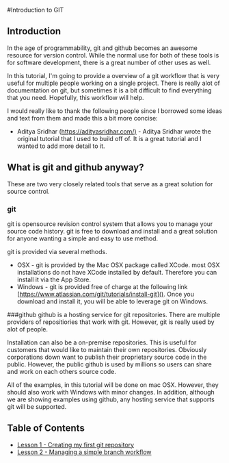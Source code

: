 #Introduction to GIT
## Introduction
In the age of programmability, git and github becomes an awesome resource for version control.   While the normal use for both of these tools is for software development, there is a great number of other uses as well.

In this tutorial, I'm going to provide a overview of a git workflow that is very useful for multiple people working on a single project.   There is really alot of documentation on git, but sometimes it is a bit difficult to find everything that you need.  Hopefully, this workflow will help.  

I would really like to thank the following people since I borrowed some ideas and text from them and made this a bit more concise:

* Aditya Sridhar ([https://adityasridhar.com/)]() - Aditya Sridhar wrote the original tutorial that I used to build off of.  It is a great tutorial and I wanted to add more detail to it.

## What is git and github anyway?
These are two very closely related tools that serve as a great solution for source control.

### git
git is opensource revision control system that allows you to manage your source code history.  git is free to download and install and a great solution for anyone wanting a simple and easy to use method.

git is provided via several methods.

* OSX - git is provided by the Mac OSX package called XCode.  most OSX installations do not have XCode installed by default.   Therefore you can install it via the App Store.
* Windows - git is provided free of charge at the following link [https://www.atlassian.com/git/tutorials/install-git](). Once you download and install it, you will be able to leverage git on Windows.

###github
github is a hosting service for git repositories.  There are multiple providers of repositiories that work with git.   However, git is really used by alot of people.

Installation can also be a on-premise repositories.   This is useful for customers that would like to maintain their own repositories. Obviously corporations down want to publish their proprietary source code in the public.  However, the public github is used by millions so users can share and work on each others source code.

All of the examples, in this tutorial will be done on mac OSX.   However, they should also work with Windows with minor changes.   In addition, although we are showing examples using github, any hosting service that supports git will be supported.


## Table of Contents
* [Lesson 1 - Creating my first git repository](lesson1/lesson1.md)
* [Lesson 2 - Managing a simple branch workflow](lesson2/lesson2.md)
